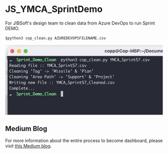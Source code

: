 # JS_YMCA_SprintDemo
For JIBSoft's design team to clean data from Azure DevOps to run Sprint DEMO.

```
$python3 cop_clean.py AZUREDEVOPSFILENAME.csv
```

![alt text](https://github.com/coploftbas/JS_YMCA_SprintDemo/blob/readme_chages/README.png?raw=true)

## Medium Blog
For more information about the entire process to become dashboard, please visit [this Medium blog](https://medium.com/jdc-jibdigitalconsult/js-sprint-performance-report-by-product-designer-fe3cd42482f5).